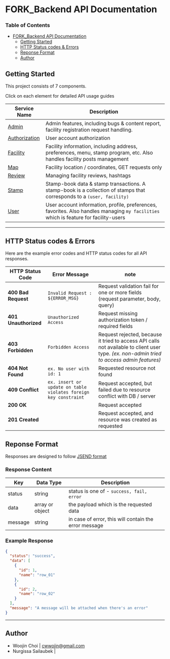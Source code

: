 # FORK_Backend API Documentation
### Table of Contents

- [FORK\_Backend API Documentation](#fork_backend-api-documentation)
  - [Getting Started](#getting-started)
  - [HTTP Status codes \& Errors](#http-status-codes--errors)
  - [Reponse Format](#reponse-format)
  - [Author](#author)

## Getting Started
This project consists of 7 components. 

Click on each element for detailed API usage guides

| Service Name | Description | 
| --- | --- |
| [Admin](pages/admin.md) | Admin features, including bugs & content report, facility registration request handling. |
| [Authorization](pages/auth.md) | User account authorization |
| [Facility](pages/facility.md) | Facility information, including address, preferences, menu, stamp program, etc. Also handles facility posts management|
| [Map](pages/map.md) | Facility location / coordinates, GET requests only |
| [Review](pages/review.md) | Managing facility reviews, hashtags |
| [Stamp](pages/stamp.md) | Stamp-book data & stamp transactions. A stamp-book is a collection of stamps that corresponds to a `(user, facility)` |
| [User](pages/user.md) | User account information, profile, preferences, favorites. Also handles managing `my facilities` which is feature for facility-users

---

## HTTP Status codes & Errors
Here are the example error codes and HTTP status codes for all API responses.

| HTTP Status Code | Error Message | note |
| --- | --- | --- |
| **400 Bad Request** | `Invalid Request : ${ERROR_MSG}` | Request validation fail for one or more fields (request parameter, body, query) |
| **401 Unauthorized** | `Unauthorized Access` | Request missing authorization token / required fields |
| **403 Forbidden** | `Forbidden Access` | Request rejected, because it tried to access API calls not available to client user type. *(ex. non-admin tried to access admin features)* |
| **404 Not Found** | `ex. No user with id: 1` | Requested resource not found |
| **409 Conflict** | `ex. insert or update on table violates foreign key constraint` | Request accepted, but failed due to resource conflict with DB / server
| **200 OK** | | Request accepted |
| **201 Created** | | Request accepted, and resource was created as requested |

## Reponse Format
Responses are designed to follow [JSEND format](https://github.com/omniti-labs/jsend)

### Response Content

| Key | Data Type | Description |
| --- | --- | --- |
| status | string | status is one of - `success, fail, error` |
| data | array or object | the payload which is the requested data |
| message | string | in case of error, this will contain the error message |

### Example Response
```json
{
  "status": "success",
  "data": [
    {
      "id": 1,
      "name": "row_01"
    },
    {
      "id": 2,
      "name": "row_02"
    }
  ],
  "message": "A message will be attached when there's an error"
}
```




---

## Author
- Woojin Choi | cwwojin@gmail.com
- Nurgissa Sailaubek | 
